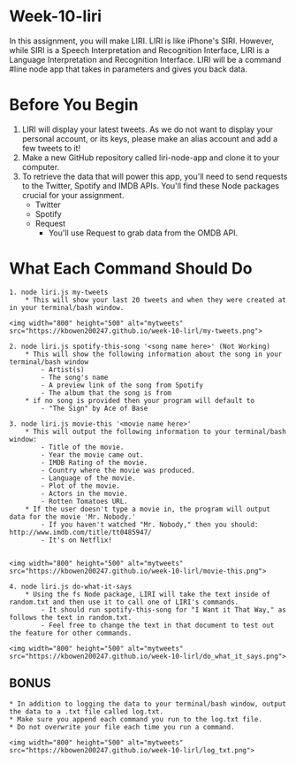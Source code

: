 # Week-10-liri

In this assignment, you will make LIRI. LIRI is like iPhone's SIRI. However, while SIRI is a Speech Interpretation and Recognition Interface, LIRI is a Language Interpretation and Recognition Interface. LIRI will be a command #line node app that takes in parameters and gives you back data.

# Before You Begin

1. LIRI will display your latest tweets. As we do not want to display your personal account, or its keys, please make an alias account and add a few tweets to it!
2. Make a new GitHub repository called liri-node-app and clone it to your computer.
3. To retrieve the data that will power this app, you'll need to send requests to the Twitter, Spotify and IMDB APIs. You'll find these Node packages crucial for your assignment.
	* Twitter
	* Spotify
	* Request
		- You'll use Request to grab data from the OMDB API.

# What Each Command Should Do
	1. node liri.js my-tweets
		* This will show your last 20 tweets and when they were created at in your terminal/bash window.

	<img width="800" height="500" alt="mytweets" src="https://kbowen200247.github.io/week-10-lirl/my-tweets.png">

	2. node liri.js spotify-this-song '<song name here>' (Not Working)
		* This will show the following information about the song in your terminal/bash window
			- Artist(s)
			- The song's name
			- A preview link of the song from Spotify
			- The album that the song is from
		* if no song is provided then your program will default to
			- "The Sign" by Ace of Base

	3. node liri.js movie-this '<movie name here>'
		* This will output the following information to your terminal/bash window:
			- Title of the movie.
   			- Year the movie came out.
   			- IMDB Rating of the movie.
   			- Country where the movie was produced.
   			- Language of the movie.
   			- Plot of the movie.
   			- Actors in the movie.
   			- Rotten Tomatoes URL.
   		* If the user doesn't type a movie in, the program will output data for the movie 'Mr. Nobody.'
			- If you haven't watched "Mr. Nobody," then you should: http://www.imdb.com/title/tt0485947/
			- It's on Netflix!


	<img width="800" height="500" alt="mytweets" src="https://kbowen200247.github.io/week-10-lirl/movie-this.png">

	4. node liri.js do-what-it-says
		* Using the fs Node package, LIRI will take the text inside of random.txt and then use it to call one of LIRI's commands.
			- It should run spotify-this-song for "I Want it That Way," as follows the text in random.txt.
			- Feel free to change the text in that document to test out the feature for other commands.

	<img width="800" height="500" alt="mytweets" src="https://kbowen200247.github.io/week-10-lirl/do_what_it_says.png">

## BONUS
	* In addition to logging the data to your terminal/bash window, output the data to a .txt file called log.txt.
	* Make sure you append each command you run to the log.txt file. 
	* Do not overwrite your file each time you run a command.

	<img width="800" height="500" alt="mytweets" src="https://kbowen200247.github.io/week-10-lirl/log_txt.png">